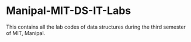 # Manipal-MIT-DS-IT-Labs
This contains all the lab codes of data structures during the third semester of MIT, Manipal.
